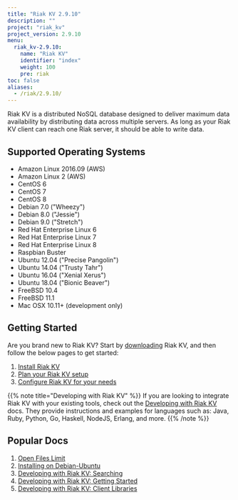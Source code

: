 ```yaml
---
title: "Riak KV 2.9.10"
description: ""
project: "riak_kv"
project_version: 2.9.10
menu:
  riak_kv-2.9.10:
    name: "Riak KV"
    identifier: "index"
    weight: 100
    pre: riak
toc: false
aliases:
  - /riak/2.9.10/
---
```


[aboutenterprise]: https://www.tiot.jp/en/about-us/contact-us/
[config index]: {{<baseurl>}}riak/kv/2.9.10/configuring
[downloads]: {{<baseurl>}}riak/kv/2.9.10/downloads/
[install index]: {{<baseurl>}}riak/kv/2.9.10/setup/installing/
[plan index]: {{<baseurl>}}riak/kv/2.9.10/setup/planning
[perf open files]: {{<baseurl>}}riak/kv/2.9.10/using/performance/open-files-limit
[install debian & ubuntu]: {{<baseurl>}}riak/kv/2.9.10/setup/installing/debian-ubuntu
[usage search]: {{<baseurl>}}riak/kv/2.9.10/developing/usage/search
[getting started]: {{<baseurl>}}riak/kv/2.9.10/developing/getting-started
[dev client libraries]: {{<baseurl>}}riak/kv/2.9.10/developing/client-libraries



Riak KV is a distributed NoSQL database designed to deliver maximum data availability by distributing data across multiple servers. As long as your Riak KV client can reach one Riak server, it should be able to write data.

## Supported Operating Systems

- Amazon Linux 2016.09 (AWS)
- Amazon Linux 2 (AWS)
- CentOS 6
- CentOS 7
- CentOS 8
- Debian 7.0 ("Wheezy")
- Debian 8.0 ("Jessie")
- Debian 9.0 ("Stretch")
- Red Hat Enterprise Linux 6
- Red Hat Enterprise Linux 7
- Red Hat Enterprise Linux 8
- Raspbian Buster
- Ubuntu 12.04 ("Precise Pangolin")
- Ubuntu 14.04 ("Trusty Tahr")
- Ubuntu 16.04 ("Xenial Xerus")
- Ubuntu 18.04 ("Bionic Beaver")
- FreeBSD 10.4
- FreeBSD 11.1
- Mac OSX 10.11+ (development only)

## Getting Started

Are you brand new to Riak KV? Start by [downloading][downloads] Riak KV, and then follow the below pages to get started:

1. [Install Riak KV][install index]
2. [Plan your Riak KV setup][plan index]
3. [Configure Riak KV for your needs][config index]

{{% note title="Developing with Riak KV" %}}
If you are looking to integrate Riak KV with your existing tools, check out the [Developing with Riak KV]({{<baseurl>}}riak/kv/2.9.10/developing) docs. They provide instructions and examples for languages such as: Java, Ruby, Python, Go, Haskell, NodeJS, Erlang, and more.
{{% /note %}}

## Popular Docs

1. [Open Files Limit][perf open files]
2. [Installing on Debian-Ubuntu][install debian & ubuntu]
3. [Developing with Riak KV: Searching][usage search]
4. [Developing with Riak KV: Getting Started][getting started]
5. [Developing with Riak KV: Client Libraries][dev client libraries]




